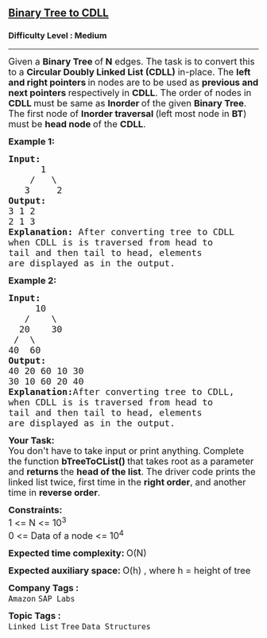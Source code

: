 <h2><a href="https://www.geeksforgeeks.org/problems/binary-tree-to-cdll/1">Binary Tree to CDLL</a></h2><h3>Difficulty Level : Medium</h3><hr><div class="problems_problem_content__Xm_eO"><p><span style="font-size: 18px;">Given a <strong>Binary Tree </strong>of<strong> N</strong> edges. The task is to convert this to a <strong>Circular Doubly Linked List (CDLL)</strong> in-place. The <strong>left and right pointers </strong>in nodes are to be used as <strong>previous and next pointers </strong>respectively in <strong>CDLL</strong>. The order of nodes in <strong>CDLL </strong>must be same as <strong>Inorder </strong>of the given <strong>Binary Tree</strong>. The first node of <strong>Inorder traversal </strong>(left most node in <strong>BT</strong>) must be <strong>head node </strong>of the <strong>CDLL</strong>.</span></p>
<p><span style="font-size: 18px;"><strong>Example 1:</strong></span></p>
<pre><span style="font-size: 18px;"><strong>Input:
</strong>&nbsp; &nbsp; &nbsp; 1
 &nbsp; &nbsp;/&nbsp; &nbsp;\
 &nbsp; 3&nbsp; &nbsp; &nbsp;2
<strong>Output:
</strong>3 1 2&nbsp;
2 1 3<strong>
Explanation: </strong>After converting tree to CDLL
when CDLL is is traversed from head to
tail and then tail to head, elements
are displayed as in the output.</span>
</pre>
<p><span style="font-size: 18px;"><strong>Example 2:</strong></span></p>
<pre><span style="font-size: 18px;"><strong>Input:
</strong>&nbsp; &nbsp;&nbsp; 10
 &nbsp; /&nbsp; &nbsp; \
 &nbsp;20&nbsp; &nbsp; 30
 /&nbsp; \
40 &nbsp;60
<strong>Output:
</strong>40 20 60 10 30&nbsp;
30 10 60 20 40<strong>
Explanation:</strong>After converting tree to CDLL,
when CDLL is is traversed from head to
tail and then tail to head, elements
are displayed as in the output.</span></pre>
<p><span style="font-size: 18px;"><strong>Your Task:</strong><br>You don't have to take input or print anything. Complete the function <strong>bTreeToCList()&nbsp;</strong>that takes root as a parameter and <strong>returns </strong>the <strong>head of the list</strong>. The driver code prints the linked list twice, first time in the <strong>right order</strong>, and another time in <strong>reverse order</strong>. </span></p>
<p><span style="font-size: 18px;"><strong>Constraints:</strong><br>1 &lt;= N &lt;= 10<sup>3</sup><br>0 &lt;= Data of a node &lt;= 10<sup>4</sup></span></p>
<p><span style="font-size: 18px;"><strong>Expected time complexity:&nbsp;</strong>O(N)</span></p>
<p><span style="font-size: 18px;"><strong>Expected auxiliary space:&nbsp;</strong>O(h) , where h = height of tree</span></p></div><p><span style=font-size:18px><strong>Company Tags : </strong><br><code>Amazon</code>&nbsp;<code>SAP Labs</code>&nbsp;<br><p><span style=font-size:18px><strong>Topic Tags : </strong><br><code>Linked List</code>&nbsp;<code>Tree</code>&nbsp;<code>Data Structures</code>&nbsp;